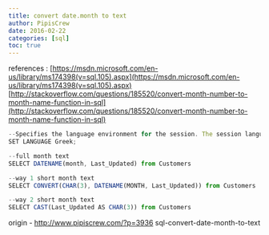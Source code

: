 ```yaml
---
title: convert date.month to text
author: PipisCrew
date: 2016-02-22
categories: [sql]
toc: true
---
```


references :
[https://msdn.microsoft.com/en-us/library/ms174398(v=sql.105).aspx](https://msdn.microsoft.com/en-us/library/ms174398(v=sql.105).aspx)
[http://stackoverflow.com/questions/185520/convert-month-number-to-month-name-function-in-sql](http://stackoverflow.com/questions/185520/convert-month-number-to-month-name-function-in-sql)

```js
--Specifies the language environment for the session. The session language determines the datetime formats and system messages.
SET LANGUAGE Greek;

--full month text
SELECT DATENAME(month, Last_Updated) from Customers

--way 1 short month text
SELECT CONVERT(CHAR(3), DATENAME(MONTH, Last_Updated)) from Customers

--way 2 short month text
SELECT CAST(Last_Updated AS CHAR(3)) from Customers
```

origin - http://www.pipiscrew.com/?p=3936 sql-convert-date-month-to-text